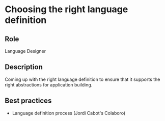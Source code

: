 # Choosing the right language definition

## Role

Language Designer  

## Description

Coming up with the right language definition to ensure that it supports the right abstractions for application building.

## Best practices

* Language definition process (Jordi Cabot's Colaboro)  

